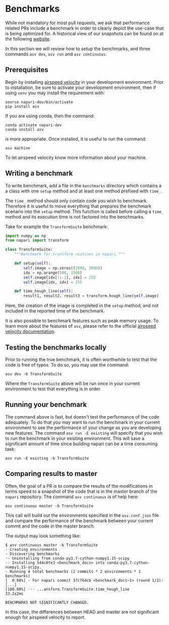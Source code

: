 # Benchmarks

While not mandatory for most pull requests, we ask that performance related
PRs include a benchmark in order to clearly depict the use-case that is being
optimized for. A historical view of our snapshots can be found on
at the following [website](https://pandas.pydata.org/speed/napari/).

In this section we will review how to setup the benchmarks,
and three commands ``asv dev``, ``asv run`` and ``asv continuous``.

## Prerequisites

Begin by installing [airspeed velocity](https://asv.readthedocs.io/en/stable/)
in your development environment. Prior to installation, be sure to activate your
development environment, then if using ``venv`` you may install the requirement with:

```
source napari-dev/bin/activate
pip install asv
```
If you are using conda, then the command:

```
conda activate napari-dev
conda install asv
```

is more appropriate. Once installed, it is useful to run the command:

```
asv machine
```

To let airspeed velocity know more information about your machine.

## Writing a benchmark

To write  benchmark, add a file in the ``benchmarks`` directory which contains a
a class with one ``setup`` method and at least one method prefixed with ``time_``.

The ``time_`` method should only contain code you wish to benchmark.
Therefore it is useful to move everything that prepares the benchmark scenario
into the ``setup`` method. This function is called before calling a ``time_``
method and its execution time is not factored into the benchmarks.

Take for example the ``TransformSuite`` benchmark:

```python
import numpy as np
from napari import transform

class TransformSuite:
    """Benchmark for transform routines in napari."""

    def setup(self):
        self.image = np.zeros((2000, 2000))
        idx = np.arange(500, 1500)
        self.image[idx[::-1], idx] = 255
        self.image[idx, idx] = 255

    def time_hough_line(self):
        result1, result2, result3 = transform.hough_line(self.image)
```

Here, the creation of the image is completed in the ``setup`` method, and not
included in the reported time of the benchmark.

It is also possible to benchmark features such as peak memory usage. To learn
more about the features of `asv`, please refer to the official
[airpseed velocity documentation](http://asv.readthedocs.io/en/latest/writing_benchmarks.html).

## Testing the benchmarks locally

Prior to running the true benchmark, it is often worthwhile to test that the
code is free of typos. To do so, you may use the command:

```
asv dev -b TransformSuite
```

Where the ``TransformSuite`` above will be run once in your current environment
to test that everything is in order.

## Running your benchmark

The command above is fast, but doesn't test the performance of the code
adequately. To do that you may want to run the benchmark in your current
environment to see the performance of your change as you are developing new
features. The command ``asv run -E existing`` will specify that you wish to run
the benchmark in your existing environment. This will save a significant amount
of time since building napari can be a time consuming task:

```
asv run -E existing -b TransformSuite
```

## Comparing results to master

Often, the goal of a PR is to compare the results of the modifications in terms
speed to a snapshot of the code that is in the master branch of the
``napari`` repository. The command ``asv continuous`` is of help here:

```
asv continuous master -b TransformSuite
```

This call will build out the environments specified in the ``asv.conf.json``
file and compare the performance of the benchmark between your current commit
and the code in the master branch.

The output may look something like:

```
$ asv continuous master -b TransformSuite
· Creating environments
· Discovering benchmarks
·· Uninstalling from conda-py3.7-cython-numpy1.15-scipy
·· Installing 544c0fe3 <benchmark_docs> into conda-py3.7-cython-numpy1.15-scipy.
· Running 4 total benchmarks (2 commits * 2 environments * 1 benchmarks)
[  0.00%] · For napari commit 37c764cb <benchmark_docs~1> (round 1/2):
[...]
[100.00%] ··· ...ansform.TransformSuite.time_hough_line           33.2±2ms

BENCHMARKS NOT SIGNIFICANTLY CHANGED.
```
In this case, the differences between HEAD and master are not significant
enough for airspeed velocity to report.

